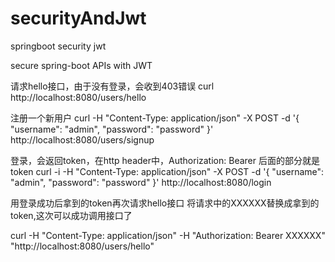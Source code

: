 # securityAndJwt
springboot security jwt

secure spring-boot APIs with JWT

请求hello接口，由于没有登录，会收到403错误
curl http://localhost:8080/users/hello

注册一个新用户
curl -H "Content-Type: application/json" -X POST -d '{ "username": "admin", "password": "password" }' http://localhost:8080/users/signup

登录，会返回token，在http header中，Authorization: Bearer 后面的部分就是token
curl -i -H "Content-Type: application/json" -X POST -d '{ "username": "admin", "password": "password" }' http://localhost:8080/login

用登录成功后拿到的token再次请求hello接口
将请求中的XXXXXX替换成拿到的token,这次可以成功调用接口了

curl -H "Content-Type: application/json" 
-H "Authorization: Bearer XXXXXX" 
"http://localhost:8080/users/hello"
